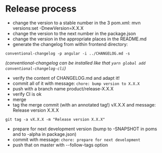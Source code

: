 # Release process

- change the version to a stable number in the 3 pom.xml: mvn versions:set -DnewVersion=X.X.X
- change the version to the next number in the package.json
- change the version in the appropriate places in the README.md
- generate the changelog from within frontend directory:
```
conventional-changelog -p angular -i ../CHANGELOG.md -s
```
*(conventional-changelog can be installed like that `yarn global add conventional-changelog-cli`)*
- verify the content of CHANGELOG.md and adapt it!
- commit all of it with message: `chore: bump version to X.X.X`
- push with a branch name product/release-X.X.X
- verify CI is ok
- merge
- tag the merge commit (with an annotated tag!) vX.X.X and message: Release version X.X.X
```
git tag -a vX.X.X -m "Release version X.X.X"
```
- prepare for next development version (bump to -SNAPSHOT in poms and to -alpha in package.json)
- commit with message: `chore: prepare for next development`
- push that on master with --follow-tags option
